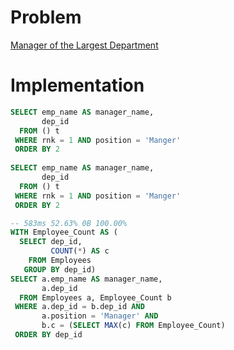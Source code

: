 # Problem

[Manager of the Largest Department](https://leetcode.com/problems/manager-of-the-largest-department/)

# Implementation

```sql
SELECT emp_name AS manager_name, 
       dep_id
  FROM () t
 WHERE rnk = 1 AND position = 'Manger'
 ORDER BY 2
 
SELECT emp_name AS manager_name, 
       dep_id
  FROM () t
 WHERE rnk = 1 AND position = 'Manger'
 ORDER BY 2

```

```sql
-- 583ms 52.63% 0B 100.00%
WITH Employee_Count AS (
  SELECT dep_id,
         COUNT(*) AS c
    FROM Employees
   GROUP BY dep_id)
SELECT a.emp_name AS manager_name,
       a.dep_id 
  FROM Employees a, Employee_Count b
 WHERE a.dep_id = b.dep_id AND
       a.position = 'Manager' AND
       b.c = (SELECT MAX(c) FROM Employee_Count)
 ORDER BY dep_id
```
